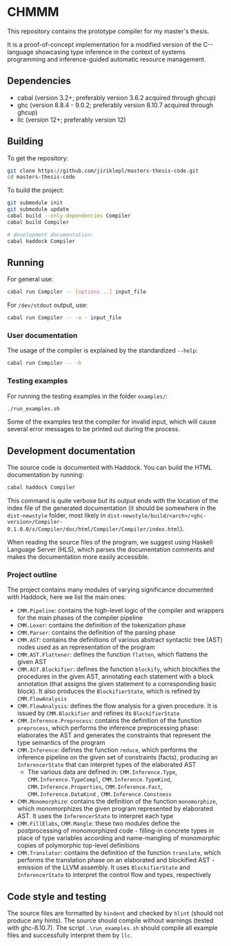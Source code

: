 # CHMMM

This repository contains the prototype compiler for my master's thesis.

It is a proof-of-concept implementation for a modified version of the C-- language showcasing type inference in the context of systems programming and inference-guided automatic resource management.

## Dependencies

- cabal (version 3.2+; preferably version 3.6.2 acquired through ghcup)
- ghc (version 8.8.4 - 9.0.2; preferably version 8.10.7 acquired through ghcup)
- llc (version 12+; preferably version 12)

## Building

To get the repository:

```sh
git clone https://github.com/jiriklepl/masters-thesis-code.git
cd masters-thesis-code
```

To build the project:

```sh
git submodule init
git submodule update
cabal build --only-dependencies Compiler
cabal build Compiler

# development documentation:
cabal haddock Compiler
```

## Running

For general use:

```sh
cabal run Compiler -- [options...] input_file
```

For `/dev/stdout` output, use:

```sh
cabal run Compiler -- -o - input_file
```

### User documentation

The usage of the compiler is explained by the standardized `--help`:

```sh
cabal run Compiler -- -h
```

### Testing examples

For running the testing examples in the folder `examples/`:

```sh
./run_examples.sh
```

Some of the examples test the compiler for invalid input, which will cause several error messages to be printed out during the process.

## Development documentation

The source code is documented with Haddock. You can build the HTML documentation by running:

```sh
cabal haddock Compiler
```

This command is quite verbose but its output ends with the location of the index file of the generated documentation (it should be somewhere in the `dist-newstyle` folder, most likely in `dist-newstyle/build/<arch>/<ghc-version>/Compiler-0.1.0.0/x/Compiler/doc/html/Compiler/Compiler/index.html`).

When reading the source files of the program, we suggest using Haskell Language Server (HLS), which parses the documentation comments and makes the documentation more easily accessible.

### Project outline

The project contains many modules of varying significance documented with Haddock, here we list the main ones:

- `CMM.Pipeline`: contains the high-level logic of the compiler and wrappers for the main phases of the compiler pipeline
- `CMM.Lexer`: contains the definition of the tokenization phase
- `CMM.Parser`: contains the definition of the parsing phase
- `CMM.AST`: contains the definitions of various abstract syntactic tree (AST) nodes used as an representation of the program
- `CMM.AST.Flattener`: defines the function `flatten`, which flattens the given AST
- `CMM.AST.Blockifier`: defines the function `blockify`, which blockifies the procedures in the given AST, annotating each statement with a block annotation (that assigns the given statement to a corresponding basic block). It also produces the `BlockifierState`, which is refined by `CMM.FlowAnalysis`
- `CMM.FlowAnalysis`: defines the flow analysis for a given procedure. It is issued by `CMM.Blockifier` and refines its `BlockifierState`
- `CMM.Inference.Preprocess`: contains the definition of the function `preprocess`, which performs the inference preprocessing phase: elaborates the AST and generates the constraints that represent the type semantics of the program
- `CMM.Inference`: defines the function `reduce`, which performs the inference pipeline on the given set of constraints (facts), producing an `InferencerState` that can interpret types of the elaborated AST
    - The various data are defined in: `CMM.Inference.Type`, `CMM.Inference.TypeCompl`, `CMM.Inference.TypeKind`, `CMM.Inference.Properties`, `CMM.Inference.Fact`, `CMM.Inference.DataKind` , `CMM.Inference.Constness`
- `CMM.Monomorphize`: contains the definition of the function `monomorphize`, which monomorphizes the given program represented by elaborated AST. It uses the `InferencerState` to interpret each type
- `CMM.FillElabs`, `CMM.Mangle`: these two modules define the postprocessing of monomorphized code - filling-in concrete types in place of type variables according and name-mangling of monomorphic copies of polymorphic top-level definitions
- `CMM.Translator`: contains the definition of the function `translate`, which performs the translation phase on an elaborated and blockified AST - emission of the LLVM assembly. It uses `BlockifierState` and `InferencerState` to interpret the control flow and types, respectively

## Code style and testing

The source files are formatted by `hindent` and checked by `hlint` (should not produce any hints). The source should compile without warnings (tested with ghc-8.10.7). The script `.\run_examples.sh` should compile all example files and successfully interpret them by `llc`.
